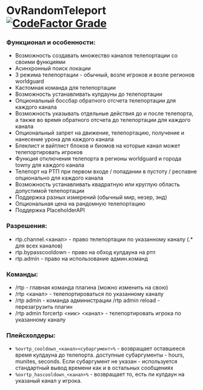 # OvRandomTeleport [![CodeFactor Grade](https://img.shields.io/codefactor/grade/github/overwrite987/ovrandomteleport?style=flat-square)](https://www.codefactor.io/repository/github/overwrite987/ovrandomteleport)
### Функционал и особенности:
- Возможность создавать множество каналов телепортации со своими функциями
- Асинхронный поиск локации
- 3 режима телепортации - обычный, возле игроков и возле регионов worldguard
- Кастомная команда для телепортации
- Возможность устанавливать кулдауны до телепортации
- Опциональный боссбар обратного отсчета телепортации для каждого канала
- Возможность указывать отдельные действия до и после телепорта, а также во время обратного отсчета до телепортации для каждого канала
- Опциональный запрет на движение, телепортацию, получение и нанесение урона для каждого канала
- Блеклист и вайтлист блоков и биомов на которые канал может телепортировать игроков
- Функция отключения телепорта в регионы worldguard и города towny для каждого канала
- Телепорт на РТП при первом входе / попадании в пустоту / респавне опционально для каждого канала
- Возможность устанавливать квадратную или круглую область допустимой телепортации
- Поддержка разных измерений (обычный мир, незер, энд)
- Опциональная цена на рандомную телепортацию
- Поддержка PlaceholderAPI

### Разрешения:
- rtp.channel.<канал> - право телепортации по указанному каналу (.* для всех каналов)
- rtp.bypasscooldown - право на обход кулдауна на ртп
- rtp.admin - право на использование админ.команд

### Команды:
- /rtp - главная команда плагина (можно изменить на свою)
- /rtp <канал> - телепортироваться по указанному каналу
- /rtp admin - команда администрации
  /rtp admin reload - перезагрузить плагин
- /rtp admin forcertp <ник> <канал> - телепортировать игрока по указанному каналу

### Плейсхолдеры:
- `%ovrtp_cooldown_<канал><субаргумент>%` - возвращает оставшееся время кулдауна до телепорта. доступные субаргументы - hours, munites, seconds. Если субаргумент не указан - используется стандартный вывод времени как и в остальных сообщениях
- `%ovrtp_hascooldown_<канал>%` - возвращает то, есть ли кулдаун на указаный канал у игрока.


